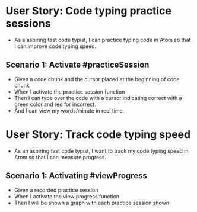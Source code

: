 
# User Story: Code typing practice sessions
- As a aspiring fast code typist, I can practice typing code in Atom so that I can improve code typing speed.
## Scenario 1: Activate #practiceSession
- Given a code chunk and the cursor placed at the beginning of code chunk
- When I activate the practice session function
- Then I can type over the code with a cursor indicating correct with a green color and red for incorrect.
- And I can view my words/minute in real time.

# User Story: Track code typing speed
- As an aspiring fast code typist, I want to track my code typing speed in Atom so that I can measure progress.
## Scenario 1: Activating #viewProgress
- Given a recorded practice session
- When I activate the view progress function
- Then I will be shown a graph with each practice session shown
